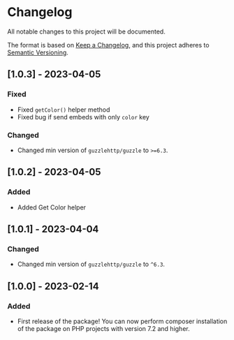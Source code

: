 # Changelog
All notable changes to this project will be documented.

The format is based on [Keep a Changelog](https://keepachangelog.com/en/1.0.0), and this project adheres to [Semantic Versioning](https://semver.org/spec/v2.0.0.html).

## [1.0.3] - 2023-04-05
### Fixed
- Fixed `getColor()` helper method
- Fixed bug if send embeds with only `color` key

### Changed
- Changed min version of `guzzlehttp/guzzle` to `>=6.3`.

## [1.0.2] - 2023-04-05
### Added
- Added Get Color helper

## [1.0.1] - 2023-04-04
### Changed
- Changed min version of `guzzlehttp/guzzle` to `^6.3`.

## [1.0.0] - 2023-02-14
### Added
- First release of the package! You can now perform composer installation of the package on PHP projects with version 7.2 and higher.
